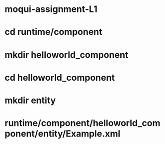 # moqui-assignment-L1
# cd runtime/component
# mkdir helloworld_component
# cd helloworld_component
# mkdir entity
# runtime/component/helloworld_component/entity/Example.xml
